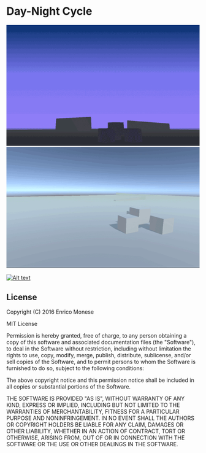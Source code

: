 # Day-Night Cycle

![Screen][Image1]
![Screen][Image2]

[![Alt text](https://img.youtube.com/vi/2SMf9vSy2IQ/0.jpg)](https://www.youtube.com/watch?v=2SMf9vSy2IQ)

## License


Copyright (C) 2016 Enrico Monese

MIT License

Permission is hereby granted, free of charge, to any person obtaining a copy
of this software and associated documentation files (the "Software"), to deal
in the Software without restriction, including without limitation the rights
to use, copy, modify, merge, publish, distribute, sublicense, and/or sell
copies of the Software, and to permit persons to whom the Software is
furnished to do so, subject to the following conditions:

The above copyright notice and this permission notice shall be included in all
copies or substantial portions of the Software.

THE SOFTWARE IS PROVIDED "AS IS", WITHOUT WARRANTY OF ANY KIND, EXPRESS OR
IMPLIED, INCLUDING BUT NOT LIMITED TO THE WARRANTIES OF MERCHANTABILITY,
FITNESS FOR A PARTICULAR PURPOSE AND NONINFRINGEMENT. IN NO EVENT SHALL THE
AUTHORS OR COPYRIGHT HOLDERS BE LIABLE FOR ANY CLAIM, DAMAGES OR OTHER
LIABILITY, WHETHER IN AN ACTION OF CONTRACT, TORT OR OTHERWISE, ARISING FROM,
OUT OF OR IN CONNECTION WITH THE SOFTWARE OR THE USE OR OTHER DEALINGS IN THE
SOFTWARE.


[Image1]: /gradient.gif
[Image2]: /skybox.gif
